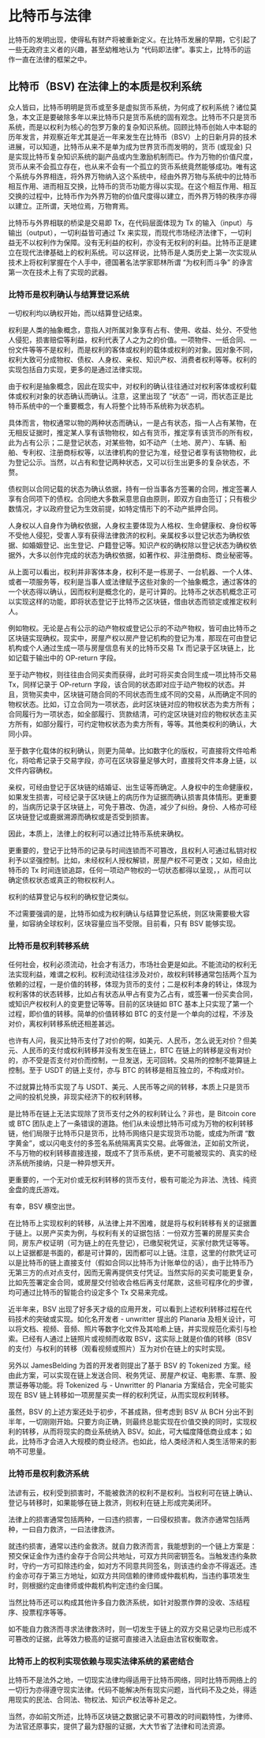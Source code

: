 # 比特币与法律

比特币的发明出现，使得私有财产将被重新定义。在比特币发展的早期，它引起了一些无政府主义者的兴趣，甚至幼稚地认为 “代码即法律”。事实上，比特币的运作一直在法律的框架之中。

## 比特币（BSV) 在法律上的本质是权利系统

众人皆曰，比特币明明是货币或至多是虚拟货币系统，为何成了权利系统？诸位莫急，本文正是要破除多年以来比特币只是货币系统的固有观念。比特币不只是货币系统，而是以权利为核心的包罗万象的复杂知识系统。回顾比特币创始人中本聪的历年发言，并观察近年尤其是近一年来发生在比特币（BSV）上的日新月异的技术进展，可以知道，比特币从来不是单为成为世界货币而发明的，货币 (或现金) 只是实现比特币复杂知识系统的副产品或内生激励机制而已。作为万物的价值尺度，货币从来不会孤立存在，也从来不会有一个孤立的货币系统竟然能够成功。唯有这个系统与外界相连，将外界万物纳入这个系统中，经由外界万物与系统中的比特币相互作用、进而相互交换，比特币的货币功能方得以实现。在这个相互作用、相互交换的过程中，比特币作为外界万物的价值尺度得以建立，而外界万特的秩序亦得以建立。正所谓，天地位焉，万物育焉。

比特币与外界相联的桥梁是交易即 Tx，在代码层面体现为 Tx 的输入（input）与输出（output），一切利益皆可通过 Tx 来实现，而现代市场经济法律下，一切利益无不以权利作为保障。没有无利益的权利，亦没有无权利的利益。比特币正是建立在现代法律基础上的权利系统。可以这样说，比特币是人类历史上第一次实现从技术上将权利掌握在个人手中，德国著名法学家耶林所谓 “为权利而斗争” 的诤言第一次在技术上有了实现的武器。

### 比特币是权利确认与结算登记系统

一切权利均以确权开始，而以结算登记结束。

权利是人类的抽象概念，意指人对所属对象享有占有、使用、收益、处分、不受他人侵犯，损害赔偿等利益，权利代表了人之为之的价值。一项物件、一纸合同、一份文件等等不是权利，而是权利的客体或权利的载体或权利的对象。因对象不同，权利大致可分成物权、债权、人身权、亲权、知识产权、消费者权利等等。权利的实现包括自力实现，更多的是通过法律实现。

由于权利是抽象概念，因此在现实中，对权利的确认往往通过对权利客体或权利载体或权利对象的状态确认而确认。注意，这里出现了 “状态” 一词，而状态正是比特币系统中的一个重要概念，有人将整个比特币系统称为状态机。

具体而言，物权通常以物的两种状态而确认，一是占有状态，指一人占有某物，在无相反证据时，推定某人享有该物物权，如占有货币，推定享有该货币的所有权，此为占有公示；二是登记状态，对某些物，如不动产（土地、房产）、车辆、船舶、专利权、注册商标权等，以法律机构的登记为准，经登记者享有该物物权，此为登记公示。当然，以占有和登记两种状态，又可以衍生出更多的复杂状态，不赘。

债权则以合同记载的状态为确认依据，持有一份当事各方签署的合同，推定签署人享有合同项下的债权。合同绝大多数采意思自由原则，即双方自由签订；只有极少数情况，才以政府登记为生效前提，如特定情形下的不动产抵押合同。

人身权以人自身作为确权依据，人身权主要体现为人格权、生命健康权、身份权等不受他人侵犯，受害人享有获得法律救济的权利。亲属权多以登记状态为确权依据、如婚姻登记、出生登记、户籍登记等。知识产权的确权除以登记状态为确权依据外，大多以创作完成的状态为确权依据，如著作权、非注册商标、商业秘密等。

从上面可以看出，权利并非客体本身，权利不是一栋房子、一台机器、一个人体、或者一项服务等，权利是当事人或法律赋予这些对象的一个抽象概念，通过客体的一个状态得以确认，因而权利是概念化的，是可计算的。比特币之状态机概念正可以实现这样的功能，即将状态登记于比特币之区块链，借由状态而锁定或推定权利人。

例如物权。无论是占有公示的动产物权或登记公示的不动产物权，皆可由比特币之区块链实现确权。现实中，房屋产权以房产登记机构的登记为准，那现在可由登记机构或个人通过生成一项与房屋信息有关的比特币交易 Tx 而记录于区块链上，比如记载于输出中的 OP-return 字段。

至于动产物权，则往往由合同买卖而获得，此时可将买卖合同生成一项比特币交易 Tx，同样记录于 OP-return 字段，该合同的状态即对应于动产物权的状态。并且，货物买卖中，区块链可随合同的不同状态而生成不同的交易，从而确定不同的物权状态。比如，订立合同为一项状态，此时区块链对应的物权状态为卖方所有；合同履行为一项状态，如全部履行、货款结清，可约定区块链对应的物权状态主买方所有，如部分履行，可约定物权状态为卖方所有，等等。其他类权利的确认，大同小异。

至于数字化载体的权利确认，则更为简单。比如数字化的版权，可直接将文件哈希化，将哈希记录于交易字段，亦可在区块容量足够大时，直接将文件本身上链，以文件内容确权。

亲权，可经由登记于区块链的结婚证、出生证等而确定。人身权中的生命健康权，如果发生损害，可经记录于区块链上的病历作为证据而确认损害具体情形。更重要的，当病历记录于区块链上，可免于篡改、伪造，减少了纠纷。身份、人格亦可经区块链登记或鹿据溯源而确权或是否受到损害。

因此，本质上，法律上的权利可以通过比特币系统来确权。

更重要的，登记于比特币的记录与时间连锁而不可篡改，且权利人可通过私钥对权利予以坚强控制。比如，未经权利人授权解锁，房屋产权不可更改；又如，经由比特币的 Tx 时间连锁追踪，任何一项动产物权的一切状态都得以呈现，，从而可以确定债权状态或真正的物权权利人。

权利的结算登记与权利的确权登记类似。

不过需要强调的是，比特币如成为权利确认与结算登记系统，则区块需要极大容量，如容纳全球权利，区块容量应当不受限。目前看，只有 BSV 能够实现。

### 比特币是权利转移系统

任何社会，权利必须流动，社会才有活力，市场社会更是如此。不能流动的权利无法实现利益，难谓之权利。权利流动往往涉及对价，故权利转移通常包括两个互为依赖的过程，一是价值的转移，体现为货币的支付；二是权利本身的转让，体现为权利客体的状态转移，比如占有状态从甲占有变为乙占有，或签署一份买卖合同，或知识产权权利人的变更登记等等。目前的区块链如 BTC 基本上只实现了第一个过程，即价值的转移。简单的价值转移如 BTC 的支付是一个单向的过程，不涉及对价，离权利转移系统还相差甚远。

也许有人问，我买比特币支付了对价的啊，如美元、人民币，怎么说无对价？但美元、人民币的支付或权利转移并没有发生在链上，BTC 在链上的转移是没有对价的，亦不受是否支付对价而控制，一旦发送，无可回转。交易所的控制不能算链上控制。至于 USDT 的链上支付，亦与 BTC 的转移是相互独立的，不构成对价。

不过就算比特币实现了与 USDT、美元、人民币等之间的转移，本质上只是货币之间的投机兑换，非现实经济下的权利转移。

是比特币在链上无法实现除了货币支付之外的权利转让么？非也，是 Bitcoin core 或 BTC 团队走上了一条错误的道路。他们从未设想比特币可成为万物的权利转移链，他们局限于比特币只是货币，比特币网络只是实现货币功能，或成为所谓 “数字黄金”，或以闪电支付的多签名系统隔离真实交易。此等做法，正如前文所说，不与万物的权利转移直接连接，既成不了货币系统，更不可能被现实的、真实的经济系统所接纳，只是一种异想天开。

更重要的，一个无对价或无权利转移的货币支付，极有可能沦为非法、洗钱、纯资金盘的庞氏游戏。

有幸，BSV 横空出世。

在比特币上实现权利的转移，从法律上并不困难，就是将与权利转移有关的证据置于链上。以房产买卖为例，与权利有关的证据包括：一份双方签署的房屋买卖合同，房东产权证明（可为链上的在先登记），已缴契税凭证，买家付款凭证等等。以上证据都是书面的，都是可计算的，因而都可以上链。注意，这里的付款凭证可以是比特币的链上直接支付（假如合同以比特币为计账单位的话），由于比特币乃无第三方的点对点支付，因而无需再提供支付凭证。当然实际的买卖可能更复杂，比如先签署定金合同，或房屋交付验收合格后再支付尾款，这些可程序化的步骤，均可通过比特币的智能合约设定多个 Tx 交易来完成。

近半年来，BSV 出现了好多天才级的应用开发，可以看到上述权利转移过程在代码技术的突破或实现。如化名开发者 - unwritter 提出的 Planaria 及相关设计，可以将文档、视频、音频、照片等数字化文件及其哈希上链，并实现规范化索引与检索。已经有人通过上链照片或视频而收取 BSV，这实际上就是价值的转移（BSV 的支付）与权利的转移（观看视频或照片）互为对价在链上的实时实现。

另外以 JamesBelding 为首的开发者则提出了基于 BSV 的 Tokenized 方案。经由此方案，可以实现在链上发送合同、税务凭证、房屋产权证、电影票、车票、股票证券等功能。将 Tokenized 与 - Unwritter 的 Planaria 方案结合，完全可能实现在 BSV 链上转移如一项房屋买卖一样的权利凭证，从而实现权利转移。

虽然，BSV 的上述方案还处于初步，不甚成熟，但考虑到 BSV 从 BCH 分出不到半年，一切刚刚开始。只要方向正确，则最终总能实现在价值交换的同时，实现权利的转移，从而将现实的商业系统纳入 BSV。如此，可大幅度降低商业成本；如此，比特币才会进入大规模的商业经济。也如此，给人类经济和人类生活带来的影响不可思量。

### 比特币是权利救济系统

法谚有云，权利受到损害时，不能被救济的权利不是权利。当权利可在链上确认、登记与转移时，如果能够在链上救济，则权利在链上形成完美闭环。

法律上的损害通常包括两种，一曰违约损害，一曰侵权损害。救济亦通常包括两种，一曰自力救济，一曰法律救济。

就违约损害，通常以违约金救济。就自力救济而言，我能想到的一个链上方案是：预交保证金作为违约金存于合同公共地址，可双方共同密钥签名。当触发违约条款时，守约一方可扣除违约金，如对方不同意共同签名，则该违约金亦不得返还。违约金亦可存于第三方地址，如双方共同信赖的律师或仲裁机构，当违约事项发生时，则根据约定由律师或仲裁机构判定违约金归属。

当然比特币还可以构成其他许多自力救济系统，如针对股票作弊的没收、冻结程序、投票程序等等。

如不能自力救济而寻求法律救济时，则一切发生于链上的双方交易记录均已形成不可篡改的证据，此等效力极高的证据可直接进入法庭由法官权衡取舍。

### 比特币上的权利实现依赖与现实法律系统的紧密结合

比特币不是法外之地，一切现实法律均得适用于比特币网络，同时比特币网络上的一切行为亦得遵守现实法律。代码不能解决所有现实问题，当代码不及之处，得适用现实的民法、合同法、物权法、知识产权法等补足之。

当然，亦如前文所述，比特币区块链之数据记录不可篡改的时间戳特性，为律师、为法官还原事实，提供了最为舒服的证据，大大节省了法律和司法资源。
